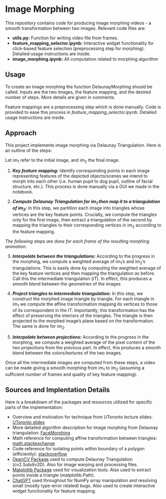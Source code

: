 # Image Morphing
This repository contains code for producing image morphing videos - a smooth transformation between two images. Relevant code files are:
- **utils.py:** Function for writing video file from frames.
- **feature_mapping_selector.ipynb:** Interactive widget functionality for click-based feature selection (preprocessing step for morphing). Detailed usage instructions are inside.
- **image_morphing.ipynb:** All computation related to morphing algorithm


## Usage
To create an image morphing the function DelaunayMorphing should be called. Inputs are the two images, the feature mapping, and the desired number of steps. More details are given in comments.

Feature mappings are a preprocessing step which is done manually. Code is provided to ease this process in *feature_mapping_selector.ipynb*. Detailed usage instructions are inside.

## Approach
This project implements image morphing via Delaunay Triangulation. Here is an outline of the steps:

Let $\text{im}_1$ refer to the initial image, and $\text{im}_2$ the final image.
1. ***Key feature mapping:***  Identify corresponding points in each image representing features of the depicted objects/scenes we intend to morph into each other (i.e. human pupil to dog pupil, outline of facial structure, etc.). This process is done manually via a GUI we made in the notebook.

2. ***Compute Delaunay Triangulation for $\textbf{im}_\textbf{1}$ then map it to a triangulation of $\textbf{im}_\textbf{2}$:*** In this step, we partition each image into triangles whose vertices are the key feature points. Crucially, we compute the triangles only for the first image, then extract a triangulation of the second by mapping the triangles to their corresponding vertices in $\text{im}_2$ according to the feature mapping. 

*The following steps are done for each frame of the resulting morphing animation.* 

3. ***Interpolate between the triangulations:*** According to the progress in the morphing, we compute a weighted average of $\text{im}_1$’s and $\text{im}_2$’s triangulations. This is easily done by computing the weighted average of the key feature vertices and then mapping the triangulation as before. Call this the intermediate triangulation (*IT*). In effect, this produces a smooth blend between the geometries of the images 

4. ***Project triangles to intermediate triangulation:*** In this step, we construct the morphed image triangle by triangle. For each triangle in $\text{im}_1$ we compute the affine transformation mapping its vertices to those of its correspondent in the *IT*. Importantly, this transformation has the effect of preserving the interiors of the triangles. The triangle is then projected to the morphed image’s plane based on the transformation. The same is done for $\text{im}_2$.

5. ***Interpolate between projections:*** According to the progress in the morphing, we compute a weighted average of the pixel content of the two projections from the previous part. In effect, this produces a smooth blend between the colors/textures of the two images.

Once all the intermediate images are computed from these steps, a video can be made giving a smooth morphing from $\text{im}_1$ to $\text{im}_2$ (assuming a sufficient number of frames and quality of key feature mapping).

## Sources and Implentation Details
Here is a breakdown of the packages and resources utilized for specific parts of the implementation:

- Overview and motivation for technique from UToronto lecture slides: [UToronto slides](https://www.cs.toronto.edu/~guerzhoy/320/lec/morphing.pdf)
- More detailed algorithm description for image morphing from Delaunay triangulation: [FaceMorphing](https://devendrapratapyadav.github.io/FaceMorphing/ )
- Math reference for computing affine transformation between triangles: [math.stackexchange](https://math.stackexchange.com/questions/1092002/how-to-define-an-affine-transformation-using-2-triangles)
- Code reference for isolating points within boundary of a polygon (efficiently): [stackoverflow](https://stackoverflow.com/questions/21339448/how-to-get-list-of-points-inside-a-polygon-in-python)
- <u>OpenCV Package</u> used to compute Delaunay Triangulation (cv2.Subdiv2D). Also for image warping and processing files. 
- <u>Matplotlib Package</u> used for visualization tools. Also used to extract points inside a triangle (matplotlib.Path).
- <u>ChatGPT</u> used throughout for NumPy array manipulation and resolving small (mostly type-error related) bugs. Also used to create interactive widget functionality for feature mapping. 
